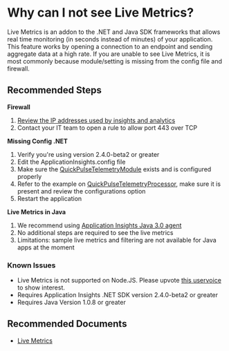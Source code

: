 <properties 
    pageTitle="Why can I not see Live Metrics?"
    description="Troubleshooting steps for Live Metrics stream"
    service="microsoft.insights"
    resource="components"
    authors="debugthings"
    ms.author="jamdavi"
    articleId="insights_livemetrics"
    displayOrder="100"
    selfHelpType="generic"
    cloudEnvironments="public, Fairfax, usnat, ussec"
    productPesIds="15693" 
    supportTopicIds="32602207"
 	ownershipId="AzureMonitoring_ApplicationInsights"
/>
 
# Why can I not see Live Metrics?

Live Metrics is an addon to the .NET and Java SDK frameworks that allows real time monitoring (in seconds instead of minutes) of your application. This feature works by opening a connection to an endpoint and sending aggregate data at a high rate. If you are unable to see Live Metrics, it is most commonly because module/setting is missing from the config file and firewall.<br>

## **Recommended Steps**

**Firewall**<br>

1. [Review the IP addresses used by insights and analytics](https://docs.microsoft.com/azure/azure-monitor/app/ip-addresses)
2. Contact your IT team to open a rule to allow port 443 over TCP

**Missing Config .NET**<br>

1. Verify you're using version 2.4.0-beta2 or greater
2. Edit the ApplicationInsights.config file
3. Make sure the [QuickPulseTelemetryModule](https://docs.microsoft.com/azure/azure-monitor/app/configuration-with-applicationinsights-config) exists and is configured properly
4. Refer to the example on [QuickPulseTelemetryProcessor](https://docs.microsoft.com/en-us/azure/azure-monitor/app/live-stream#enable-livemetrics-using-code-for-any-net-application), make sure it is present and review the configurations option
5. Restart the application

**Live Metrics in Java**<br>

1. We recommend using [Application Insights Java 3.0 agent](https://docs.microsoft.com/azure/azure-monitor/app/java-in-process-agent)
1. No additional steps are required to see the live metrics
1. Limitations: sample live metrics and filtering are not available for Java apps at the moment

### **Known Issues**

* Live Metrics is not supported on Node.JS. Please upvote [this uservoice](https://feedback.azure.com/forums/357324-application-insights/suggestions/18622672-live-metrics-support-for-node-js) to show interest.<br>
* Requires Application Insights .NET SDK version 2.4.0-beta2 or greater
* Requires Java Version 1.0.8 or greater<br> 

## **Recommended Documents**

* [Live Metrics](https://docs.microsoft.com/azure/azure-monitor/app/live-stream)
